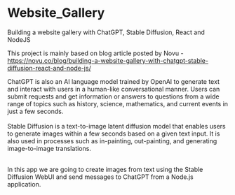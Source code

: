 # Website_Gallery
Building a website gallery with ChatGPT, Stable Diffusion, React and NodeJS

This project is mainly based on blog article posted by Novu - https://novu.co/blog/building-a-website-gallery-with-chatgpt-stable-diffusion-react-and-node-js/

ChatGPT is also an AI language model trained by OpenAI to generate text and interact with users in a human-like conversational manner. Users can submit requests and get information or answers to questions from a wide range of topics such as history, science, mathematics, and current events in just a few seconds.</br></br>
Stable Diffusion is a text-to-image latent diffusion model that enables users to generate images within a few seconds based on a given text input. It is also used in processes such as in-painting, out-painting, and generating image-to-image translations.</br></br>

In this app we are going to create images from text using the Stable Diffusion WebUI and send messages to ChatGPT from a Node.js application.
